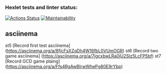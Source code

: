 ### Hexlet tests and linter status:
[![Actions Status](https://github.com/ZorgIT/java-project-61/workflows/hexlet-check/badge.svg)](https://github.com/ZorgIT/java-project-61/actions)
[![Maintainability](https://api.codeclimate.com/v1/badges/fd2a1e010c133e2687ed/maintainability)](https://codeclimate.com/github/ZorgIT/java-project-61/maintainability)

## asciinema
st5 [Record first test asciinema] (https://asciinema.org/a/8fjcFsXZqDh4W16fbL0VUmOGR)
st6 [Record two game asciinema] (https://asciinema.org/a/7jgcxbwLRa0jU2Slz5LcFP5bf)
st7 [Record GCD game plaing] (https://asciinema.org/a/Ffs4RgAwBIrwWhePg80E9rYbp)